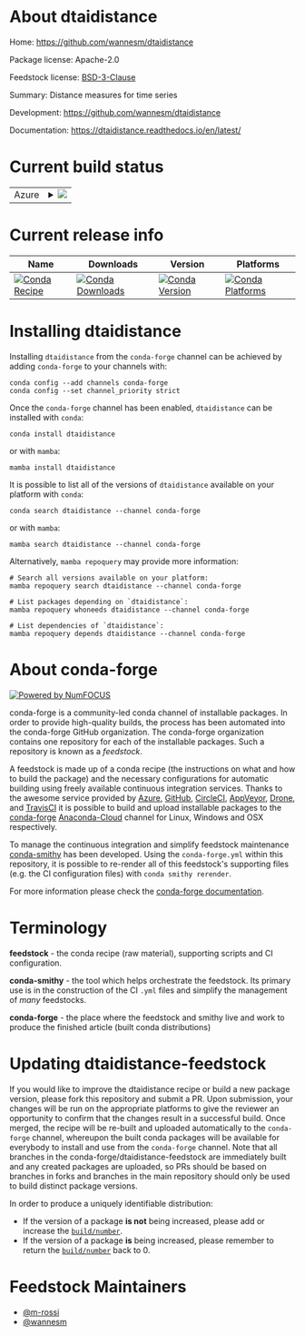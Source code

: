 About dtaidistance
==================

Home: https://github.com/wannesm/dtaidistance

Package license: Apache-2.0

Feedstock license: [BSD-3-Clause](https://github.com/conda-forge/dtaidistance-feedstock/blob/main/LICENSE.txt)

Summary: Distance measures for time series

Development: https://github.com/wannesm/dtaidistance

Documentation: https://dtaidistance.readthedocs.io/en/latest/

Current build status
====================


<table>
    
  <tr>
    <td>Azure</td>
    <td>
      <details>
        <summary>
          <a href="https://dev.azure.com/conda-forge/feedstock-builds/_build/latest?definitionId=14819&branchName=main">
            <img src="https://dev.azure.com/conda-forge/feedstock-builds/_apis/build/status/dtaidistance-feedstock?branchName=main">
          </a>
        </summary>
        <table>
          <thead><tr><th>Variant</th><th>Status</th></tr></thead>
          <tbody><tr>
              <td>linux_64_numpy1.20python3.8.____cpython</td>
              <td>
                <a href="https://dev.azure.com/conda-forge/feedstock-builds/_build/latest?definitionId=14819&branchName=main">
                  <img src="https://dev.azure.com/conda-forge/feedstock-builds/_apis/build/status/dtaidistance-feedstock?branchName=main&jobName=linux&configuration=linux%20linux_64_numpy1.20python3.8.____cpython" alt="variant">
                </a>
              </td>
            </tr><tr>
              <td>linux_64_numpy1.20python3.9.____cpython</td>
              <td>
                <a href="https://dev.azure.com/conda-forge/feedstock-builds/_build/latest?definitionId=14819&branchName=main">
                  <img src="https://dev.azure.com/conda-forge/feedstock-builds/_apis/build/status/dtaidistance-feedstock?branchName=main&jobName=linux&configuration=linux%20linux_64_numpy1.20python3.9.____cpython" alt="variant">
                </a>
              </td>
            </tr><tr>
              <td>linux_64_numpy1.21python3.10.____cpython</td>
              <td>
                <a href="https://dev.azure.com/conda-forge/feedstock-builds/_build/latest?definitionId=14819&branchName=main">
                  <img src="https://dev.azure.com/conda-forge/feedstock-builds/_apis/build/status/dtaidistance-feedstock?branchName=main&jobName=linux&configuration=linux%20linux_64_numpy1.21python3.10.____cpython" alt="variant">
                </a>
              </td>
            </tr><tr>
              <td>linux_64_numpy1.23python3.11.____cpython</td>
              <td>
                <a href="https://dev.azure.com/conda-forge/feedstock-builds/_build/latest?definitionId=14819&branchName=main">
                  <img src="https://dev.azure.com/conda-forge/feedstock-builds/_apis/build/status/dtaidistance-feedstock?branchName=main&jobName=linux&configuration=linux%20linux_64_numpy1.23python3.11.____cpython" alt="variant">
                </a>
              </td>
            </tr><tr>
              <td>osx_64_numpy1.20python3.8.____cpython</td>
              <td>
                <a href="https://dev.azure.com/conda-forge/feedstock-builds/_build/latest?definitionId=14819&branchName=main">
                  <img src="https://dev.azure.com/conda-forge/feedstock-builds/_apis/build/status/dtaidistance-feedstock?branchName=main&jobName=osx&configuration=osx%20osx_64_numpy1.20python3.8.____cpython" alt="variant">
                </a>
              </td>
            </tr><tr>
              <td>osx_64_numpy1.20python3.9.____cpython</td>
              <td>
                <a href="https://dev.azure.com/conda-forge/feedstock-builds/_build/latest?definitionId=14819&branchName=main">
                  <img src="https://dev.azure.com/conda-forge/feedstock-builds/_apis/build/status/dtaidistance-feedstock?branchName=main&jobName=osx&configuration=osx%20osx_64_numpy1.20python3.9.____cpython" alt="variant">
                </a>
              </td>
            </tr><tr>
              <td>osx_64_numpy1.21python3.10.____cpython</td>
              <td>
                <a href="https://dev.azure.com/conda-forge/feedstock-builds/_build/latest?definitionId=14819&branchName=main">
                  <img src="https://dev.azure.com/conda-forge/feedstock-builds/_apis/build/status/dtaidistance-feedstock?branchName=main&jobName=osx&configuration=osx%20osx_64_numpy1.21python3.10.____cpython" alt="variant">
                </a>
              </td>
            </tr><tr>
              <td>osx_64_numpy1.23python3.11.____cpython</td>
              <td>
                <a href="https://dev.azure.com/conda-forge/feedstock-builds/_build/latest?definitionId=14819&branchName=main">
                  <img src="https://dev.azure.com/conda-forge/feedstock-builds/_apis/build/status/dtaidistance-feedstock?branchName=main&jobName=osx&configuration=osx%20osx_64_numpy1.23python3.11.____cpython" alt="variant">
                </a>
              </td>
            </tr><tr>
              <td>win_64_numpy1.20python3.8.____cpython</td>
              <td>
                <a href="https://dev.azure.com/conda-forge/feedstock-builds/_build/latest?definitionId=14819&branchName=main">
                  <img src="https://dev.azure.com/conda-forge/feedstock-builds/_apis/build/status/dtaidistance-feedstock?branchName=main&jobName=win&configuration=win%20win_64_numpy1.20python3.8.____cpython" alt="variant">
                </a>
              </td>
            </tr><tr>
              <td>win_64_numpy1.20python3.9.____cpython</td>
              <td>
                <a href="https://dev.azure.com/conda-forge/feedstock-builds/_build/latest?definitionId=14819&branchName=main">
                  <img src="https://dev.azure.com/conda-forge/feedstock-builds/_apis/build/status/dtaidistance-feedstock?branchName=main&jobName=win&configuration=win%20win_64_numpy1.20python3.9.____cpython" alt="variant">
                </a>
              </td>
            </tr><tr>
              <td>win_64_numpy1.21python3.10.____cpython</td>
              <td>
                <a href="https://dev.azure.com/conda-forge/feedstock-builds/_build/latest?definitionId=14819&branchName=main">
                  <img src="https://dev.azure.com/conda-forge/feedstock-builds/_apis/build/status/dtaidistance-feedstock?branchName=main&jobName=win&configuration=win%20win_64_numpy1.21python3.10.____cpython" alt="variant">
                </a>
              </td>
            </tr><tr>
              <td>win_64_numpy1.23python3.11.____cpython</td>
              <td>
                <a href="https://dev.azure.com/conda-forge/feedstock-builds/_build/latest?definitionId=14819&branchName=main">
                  <img src="https://dev.azure.com/conda-forge/feedstock-builds/_apis/build/status/dtaidistance-feedstock?branchName=main&jobName=win&configuration=win%20win_64_numpy1.23python3.11.____cpython" alt="variant">
                </a>
              </td>
            </tr>
          </tbody>
        </table>
      </details>
    </td>
  </tr>
</table>

Current release info
====================

| Name | Downloads | Version | Platforms |
| --- | --- | --- | --- |
| [![Conda Recipe](https://img.shields.io/badge/recipe-dtaidistance-green.svg)](https://anaconda.org/conda-forge/dtaidistance) | [![Conda Downloads](https://img.shields.io/conda/dn/conda-forge/dtaidistance.svg)](https://anaconda.org/conda-forge/dtaidistance) | [![Conda Version](https://img.shields.io/conda/vn/conda-forge/dtaidistance.svg)](https://anaconda.org/conda-forge/dtaidistance) | [![Conda Platforms](https://img.shields.io/conda/pn/conda-forge/dtaidistance.svg)](https://anaconda.org/conda-forge/dtaidistance) |

Installing dtaidistance
=======================

Installing `dtaidistance` from the `conda-forge` channel can be achieved by adding `conda-forge` to your channels with:

```
conda config --add channels conda-forge
conda config --set channel_priority strict
```

Once the `conda-forge` channel has been enabled, `dtaidistance` can be installed with `conda`:

```
conda install dtaidistance
```

or with `mamba`:

```
mamba install dtaidistance
```

It is possible to list all of the versions of `dtaidistance` available on your platform with `conda`:

```
conda search dtaidistance --channel conda-forge
```

or with `mamba`:

```
mamba search dtaidistance --channel conda-forge
```

Alternatively, `mamba repoquery` may provide more information:

```
# Search all versions available on your platform:
mamba repoquery search dtaidistance --channel conda-forge

# List packages depending on `dtaidistance`:
mamba repoquery whoneeds dtaidistance --channel conda-forge

# List dependencies of `dtaidistance`:
mamba repoquery depends dtaidistance --channel conda-forge
```


About conda-forge
=================

[![Powered by
NumFOCUS](https://img.shields.io/badge/powered%20by-NumFOCUS-orange.svg?style=flat&colorA=E1523D&colorB=007D8A)](https://numfocus.org)

conda-forge is a community-led conda channel of installable packages.
In order to provide high-quality builds, the process has been automated into the
conda-forge GitHub organization. The conda-forge organization contains one repository
for each of the installable packages. Such a repository is known as a *feedstock*.

A feedstock is made up of a conda recipe (the instructions on what and how to build
the package) and the necessary configurations for automatic building using freely
available continuous integration services. Thanks to the awesome service provided by
[Azure](https://azure.microsoft.com/en-us/services/devops/), [GitHub](https://github.com/),
[CircleCI](https://circleci.com/), [AppVeyor](https://www.appveyor.com/),
[Drone](https://cloud.drone.io/welcome), and [TravisCI](https://travis-ci.com/)
it is possible to build and upload installable packages to the
[conda-forge](https://anaconda.org/conda-forge) [Anaconda-Cloud](https://anaconda.org/)
channel for Linux, Windows and OSX respectively.

To manage the continuous integration and simplify feedstock maintenance
[conda-smithy](https://github.com/conda-forge/conda-smithy) has been developed.
Using the ``conda-forge.yml`` within this repository, it is possible to re-render all of
this feedstock's supporting files (e.g. the CI configuration files) with ``conda smithy rerender``.

For more information please check the [conda-forge documentation](https://conda-forge.org/docs/).

Terminology
===========

**feedstock** - the conda recipe (raw material), supporting scripts and CI configuration.

**conda-smithy** - the tool which helps orchestrate the feedstock.
                   Its primary use is in the construction of the CI ``.yml`` files
                   and simplify the management of *many* feedstocks.

**conda-forge** - the place where the feedstock and smithy live and work to
                  produce the finished article (built conda distributions)


Updating dtaidistance-feedstock
===============================

If you would like to improve the dtaidistance recipe or build a new
package version, please fork this repository and submit a PR. Upon submission,
your changes will be run on the appropriate platforms to give the reviewer an
opportunity to confirm that the changes result in a successful build. Once
merged, the recipe will be re-built and uploaded automatically to the
`conda-forge` channel, whereupon the built conda packages will be available for
everybody to install and use from the `conda-forge` channel.
Note that all branches in the conda-forge/dtaidistance-feedstock are
immediately built and any created packages are uploaded, so PRs should be based
on branches in forks and branches in the main repository should only be used to
build distinct package versions.

In order to produce a uniquely identifiable distribution:
 * If the version of a package **is not** being increased, please add or increase
   the [``build/number``](https://docs.conda.io/projects/conda-build/en/latest/resources/define-metadata.html#build-number-and-string).
 * If the version of a package **is** being increased, please remember to return
   the [``build/number``](https://docs.conda.io/projects/conda-build/en/latest/resources/define-metadata.html#build-number-and-string)
   back to 0.

Feedstock Maintainers
=====================

* [@m-rossi](https://github.com/m-rossi/)
* [@wannesm](https://github.com/wannesm/)

